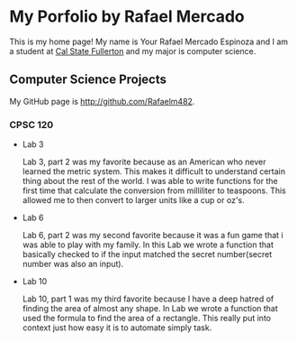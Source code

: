 # My Porfolio by Rafael Mercado

This is my home page! My name is Your Rafael Mercado Espinoza and I am a student at [Cal State Fullerton](http://www.fullerton.edu/) and my major is computer science.

## Computer Science Projects

My GitHub page is http://github.com/Rafaelm482.

### CPSC 120

* Lab 3

  Lab 3, part 2  was my favorite because as an American who never learned the metric system. This makes it difficult to understand certain thing about the rest of the world. I was able to write functions for the first time
  that calculate the conversion from milliliter to teaspoons. This allowed me to then convert to larger units like a cup or oz's.


  

* Lab 6
  
  Lab 6, part 2 was my second favorite because it was a fun game that i was
  able to play with my family. In this Lab we wrote a function that basically
  checked to if the input matched the secret number(secret number was also an input).


* Lab 10

  Lab 10, part 1 was my third favorite because I have a deep hatred of finding the area of almost any shape. In Lab we wrote a function that
  used the formula to find the area of a rectangle. This really put into 
  context just how easy it is to automate simply task.